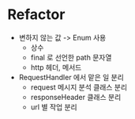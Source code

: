 # Refactor
- 변하지 않는 값 -> Enum 사용
  - 상수
  - final 로 선언한 path 문자열
  - http 헤더, 메서드
- RequestHandler 에서 맡은 일 분리
  - request 메시지 분석 클래스 분리
  - responseHeader 클래스 분리
  - url 별 작업 분리